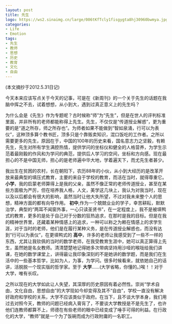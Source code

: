 ```yaml
---
layout: post
title: 先生
logo: https://ws2.sinaimg.cn/large/006tKfTcly1fisgygta8hj30960bwmya.jpg
categories:
- Life
- Emotion
tags:
- 先生
- 教师
- 思想
- 历史
- 教育
- 文化
- 自由
---
```


(本文摘抄于2012.5.31日记)

今天本来应该写点关于今天的记事，可是在《新周刊》的一个关于先生的话题在我脑中挥之不去，试着想想，从小到大，遇到过真正意义上的先生吗？

为什么会是《先生》作为专题呢？古时候称“师”为“先生”，但是在世人的评判标准里面，并非所有的老师都能称得上先生。先生，不仅仅是“传道授业解惑”，更为重要的是“道之所存，师之所存也”。为师者如果不能做到“智如泉涌，行可以为表仪”，这种顶多算个教书匠，顶多只是个靠贩卖知识，混口饭吃的工作者。之所以需要更多的先生，原因在于，中国的100年的历史来看，国名意志力之坚毅，有赖先生，先生对所有学生满腔热情，提供学问的坐标仪和健全的人格营养，为学生示范着最刚毅的作风和为学问的典范，提供后人学习的空间，坐标和方向感。现在最担心的不是中国无师，担心的是老师遍中华大地，学着遍天下，而尤先生者甚少。

我出生在贫困的农村，长在朝阳下，农历88年的小伙，从小到大经历的是改革开放来最典型的填压式教育，主要的来自于学校的教育，而活在当时，就得尊重它。 __小学__，我的启蒙老师算得上是我的父亲，虽然不像正常的老师传道授业，甚至在某些方面极为严厉，但在培养我人格，人文，美学这几块上，我认为对我当时，现在以及以后都会有很大的影响，虽然当时让他大失所望，不过对我未来整个人的思想，精神方面的都有向导作用。 __初中__,作为一个兢兢业业的学子，幸苦耕耘，默默治学，典型的“两耳不闻窗外事，一心只读圣贤书”，在一定程度上，我不是被填鸭式的教育，更多的是处于自己对于分数的狂热追求，在那时是我的目标。但是在我的精神世界里，还藏着某种情感上的追求，一种可以称之为赖在情感上的求学生涯，对于当时的老师，他们是在履行某种义务，是在传道授业解惑也，而没有达到“行可以为表仪”，在更填鸭式的 __高中__，许多的老师让我感受到了一些不一样的东西，尤其让我钦佩的当时的数学老师，在我受教育生涯中，她可以真正算得上先生，虽然她是名女教师。清清楚楚地记得她多次带病坚持用沙哑的喉咙给我们讲课，在她的数学课堂上，讲得最让我印象深刻的不是她讲的数学题，而是我们在生活中的一些基本哲学，比如为人，为事，为学问。很多时候看来，就依她自己的话讲，活脱脱一个现实版的哲学家。至于 __大学__……(大学省略，你懂的。)唉！！对于大学，唯有长叹。

之所以现在的大学如此让人失望，其深厚的历史原因有着必然性。崇尚“学术自由，文化自由，思想自由”的大学现如今却变得及其不“自由”，学校一直没有解决好政府和学校的关系，大学不应该类似于政府。在当下，且不谈大学本身，我们用过去对照今天，教师的问题已经病入膏肓了，不要谈大学教授是不是先生了，也许他们连教师都算不上，师德在有些老师的眼中已经变成了唾手可得的利益。在行政化的大学，“教师”就是一个为了饭碗而成为行政附庸的一名职工。 